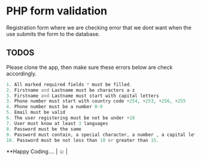 # PHP form validation

Registration form where we are checking error that we dont want when the use submits the form to the database.

## TODOS
Please clone the app, then make sure these errors below are check accordingly.

```php
1. All marked required fields * must be filled.
2. Firstname and Lastname must be characters a-z
3. Firstname and Lastname must start with capital letters
3. Phone number must start with country code +254, +253, +256, +255
4. Phone number must be a number 0-9
5. Email must be valid
6. The user registering must be not be under +18
7. User must know at least 3 languages
8. Password must be the same
9. Password must contain, a special character, a number , a capital letter, and a small letter
10. Password must be not less than 10 or greater than 15.
```
**Happy Coding.... | :relaxed: |
